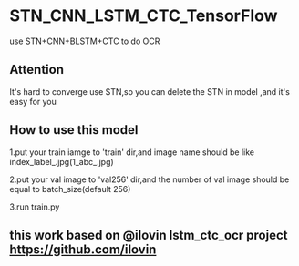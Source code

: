 # STN_CNN_LSTM_CTC_TensorFlow
use STN+CNN+BLSTM+CTC to do OCR
## Attention
It's hard to converge use STN,so you can delete the STN in model ,and it's easy for you

## How to use this model
1.put your train iamge to 'train' dir,and image name should be like index_label_.jpg(1_abc_.jpg)

2.put your val image to 'val256' dir,and the number of val image should be equal to batch_size(default 256)

3.run train.py

## this work based on @ilovin lstm_ctc_ocr project https://github.com/ilovin
